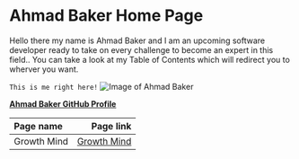 # Ahmad Baker Home Page

Hello there my name is Ahmad Baker and I am an upcoming software developer ready to take on every challenge to become an expert in this field.. You can take a look at my Table of Contents which will redirect you to wherver you want. 

`This is me right here!`
![Image of Ahmad Baker](https://scontent.famm3-3.fna.fbcdn.net/v/t1.6435-9/162965464_2899772663627606_1365338628698560620_n.jpg?_nc_cat=105&ccb=1-3&_nc_sid=09cbfe&_nc_eui2=AeEPRhVRTG4y4gFBB09elIMeHX2zKsWsnu8dfbMqxaye7wRZ2kzDsGRtfzA4rPSnjZinrn9ZcX9JV0QKYXNRmrI4&_nc_ohc=jTjlaWozsYoAX_iU5Yw&_nc_ht=scontent.famm3-3.fna&oh=fa6f45d277cd15cd9d5d0e68a76a58a0&oe=60C7948E)

[**Ahmad Baker GitHub Profile**](https://github.com/AhmadBaker1)



| Page name   |  Page link    |
| :---        |          ---: |
| Growth Mind | [Growth Mind](https://ahmadbaker1.github.io/reading-notes/) |